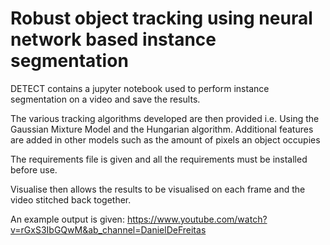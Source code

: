 # Robust object tracking using neural network based instance segmentation
DETECT contains a jupyter notebook used to perform instance segmentation on a video and save the results.

The various tracking algorithms developed are then provided i.e. Using the Gaussian Mixture Model and the Hungarian algorithm. Additional features are added in other models such as the amount of pixels an object occupies

The requirements file is given and all the requirements must be installed before use.

Visualise then allows the results to be visualised on each frame and the video stitched back together.

An example output is given:
https://www.youtube.com/watch?v=rGxS3IbGQwM&ab_channel=DanielDeFreitas
